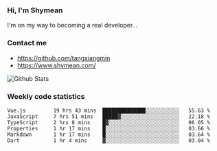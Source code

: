 ### Hi, I'm Shymean

I'm on my way to becoming a real developer...

### Contact me

- <https://github.com/tangxiangmin>
- <https://www.shymean.com/>

![Github Stats](https://github-readme-stats.vercel.app/api?username=tangxiangmin&show_icons=true&theme=dark)


###  Weekly code statistics

<!--START_SECTION:waka-->

```text
Vue.js         19 hrs 43 mins  ██████████████░░░░░░░░░░░   55.63 %
JavaScript     7 hrs 51 mins   █████▓░░░░░░░░░░░░░░░░░░░   22.18 %
TypeScript     2 hrs 8 mins    █▓░░░░░░░░░░░░░░░░░░░░░░░   06.05 %
Properties     1 hr 17 mins    █░░░░░░░░░░░░░░░░░░░░░░░░   03.66 %
Markdown       1 hr 17 mins    █░░░░░░░░░░░░░░░░░░░░░░░░   03.64 %
Dart           1 hr 4 mins     ▓░░░░░░░░░░░░░░░░░░░░░░░░   03.04 %
```

<!--END_SECTION:waka-->